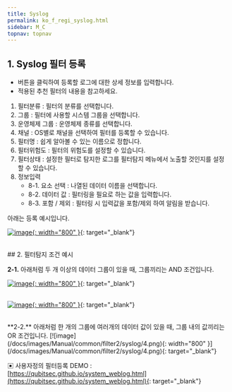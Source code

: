 ```yaml
---
title: Syslog
permalink: ko_f_regi_syslog.html
sidebar: M_C
topnav: topnav
---
```


## 1. Syslog 필터 등록
- 버튼을 클릭하여 등록할 로그에 대한 상세 정보를 입력합니다.
- 적용된 추천 필터의 내용을 참고하세요.

1. 필터분류 : 필터의 분류를 선택합니다.
2. 그룹 : 필터에 사용할 시스템 그룹을 선택합니다.
3. 운영체제 그룹 : 운영체제 종류를 선택합니다.
4. 채널 : OS별로 채널을 선택하여 필터를 등록할 수 있습니다. 
5. 필터명 : 쉽게 알아볼 수 있는 이름으로 정합니다.
6. 필터위험도 : 필터의 위험도를 설정할 수 있습니다. 
7. 필터상태 : 설정한 필터로 탐지한 로그를 필터탐지 메뉴에서 노출할 것인지를 설정할 수 있습니다.
8. 정보입력
    - 8-1. 요소 선택 : 나열된 데이터 이름을 선택합니다.
    - 8-2. 데이터 값 : 필터링을 필요로 하는 값을 입력합니다.
    - 8-3. 포함 / 제외 : 필터링 시 입력값을 포함/제외 하여 알림을 받습니다.

 

아래는 등록 예시입니다.

[![image](/docs/images/Manual/common/filter2/syslog/1.png){: width="800" }](/docs/images/Manual/common/filter2/syslog/1.png){: target="_blank"}  

<br />
## 2. 필터탐지 조건 예시

**2-1.** 아래처럼 두 개 이상의 데이터 그룹이 있을 때, 그룹끼리는 AND 조건입니다.

[![image](/docs/images/Manual/common/filter2/syslog/2.png){: width="800" }](/docs/images/Manual/common/filter2/syslog/2.png){: target="_blank"}  
<br />

[![image](/docs/images/Manual/common/filter2/syslog/3.png){: width="800" }](/docs/images/Manual/common/filter2/syslog/3.png){: target="_blank"}  

<br />
**2-2.** 아래처럼 한 개의 그룹에 여러개의 데이터 값이 있을 때, 그룹 내의 값끼리는 OR 조건입니다.
[![image](/docs/images/Manual/common/filter2/syslog/4.png){: width="800" }](/docs/images/Manual/common/filter2/syslog/4.png){: target="_blank"}  


▣ 사용자정의 필터등록 DEMO : [https://qubitsec.github.io/system_weblog.html](https://qubitsec.github.io/system_weblog.html){: target="_blank"} 